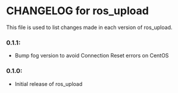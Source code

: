 # CHANGELOG for ros_upload

This file is used to list changes made in each version of ros_upload.

### 0.1.1:
* Bump fog version to avoid Connection Reset errors on CentOS

### 0.1.0:
* Initial release of ros_upload

